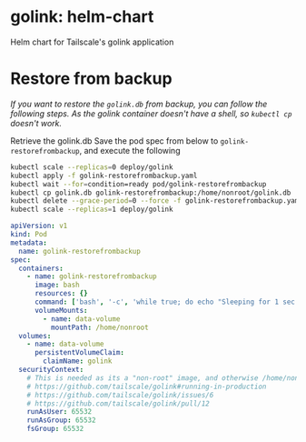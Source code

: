 # golink: helm-chart

Helm chart for Tailscale's golink application

# Restore from backup

_If you want to restore the `golink.db` from backup, you can follow the following steps. As the
golink container doesn't have a shell, so `kubectl cp` doesn't work._

Retrieve the golink.db Save the pod spec from below to `golink-restorefrombackup`, and execute the following

```sh
kubectl scale --replicas=0 deploy/golink
kubectl apply -f golink-restorefrombackup.yaml
kubectl wait --for=condition=ready pod/golink-restorefrombackup
kubectl cp golink.db golink-restorefrombackup:/home/nonroot/golink.db
kubectl delete --grace-period=0 --force -f golink-restorefrombackup.yaml
kubectl scale --replicas=1 deploy/golink
```

```yaml
apiVersion: v1
kind: Pod
metadata:
  name: golink-restorefrombackup
spec:
  containers:
    - name: golink-restorefrombackup
      image: bash
      resources: {}
      command: ['bash', '-c', 'while true; do echo "Sleeping for 1 sec ($(date))"; sleep 1; done']
      volumeMounts:
        - name: data-volume
          mountPath: /home/nonroot
  volumes:
    - name: data-volume
      persistentVolumeClaim:
        claimName: golink
  securityContext:
    # This is needed as its a "non-root" image, and otherwise /home/nonroot cannot be written to
    # https://github.com/tailscale/golink#running-in-production
    # https://github.com/tailscale/golink/issues/6
    # https://github.com/tailscale/golink/pull/12
    runAsUser: 65532
    runAsGroup: 65532
    fsGroup: 65532
```
